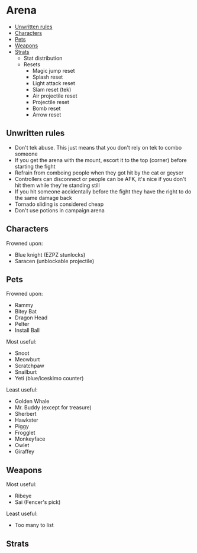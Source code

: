 # Arena

- [Unwritten rules](#rules)
- [Characters](#characters)
- [Pets](#pets)
- [Weapons](#weapons)
- [Strats](#strats)
  - Stat distribution
  - Resets
    - Magic jump reset
    - Splash reset
    - Light attack reset
    - Slam reset (tek)
    - Air projectile reset
    - Projectile reset
    - Bomb reset
    - Arrow reset

## <a name="rules"></a>Unwritten rules

- Don't tek abuse. This just means that you don't rely on tek to combo someone
- If you get the arena with the mount, escort it to the top (corner) before starting the fight
- Refrain from comboing people when they got hit by the cat or geyser
- Controllers can disconnect or people can be AFK, it's nice if you don't hit them while they're standing still
- If you hit someone accidentally before the fight they have the right to do the same damage back
- Tornado sliding is considered cheap
- Don't use potions in campaign arena

## <a name="characters"></a>Characters

Frowned upon:
- Blue knight (EZPZ stunlocks)
- Saracen (unblockable projectile)

## <a name="pets"></a>Pets

Frowned upon:
- Rammy
- Bitey Bat
- Dragon Head
- Pelter
- Install Ball

Most useful:
- Snoot
- Meowburt
- Scratchpaw
- Snailburt
- Yeti (blue/iceskimo counter)

Least useful:
- Golden Whale
- Mr. Buddy (except for treasure)
- Sherbert
- Hawkster
- Piggy
- Frogglet
- Monkeyface
- Owlet
- Giraffey

## <a name="weapons"></a>Weapons

Most useful:
- Ribeye
- Sai (Fencer's pick)

Least useful:
- Too many to list

## <a name="strats"></a>Strats

